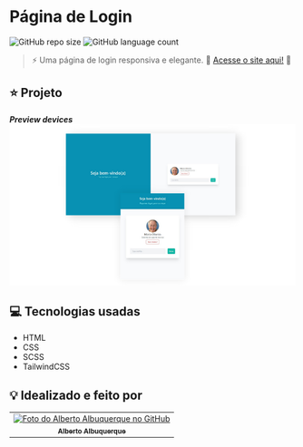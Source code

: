 # Página de Login

![GitHub repo size](https://img.shields.io/github/repo-size/allbertuu/pagina-login?style=for-the-badge)
![GitHub language count](https://img.shields.io/github/languages/count/allbertuu/pagina-login?style=for-the-badge)

> ⚡ Uma página de login responsiva e elegante.
🚀 [Acesse o site aqui!](https://allbertuu.github.io/pagina-login/) 🚀  

## ⭐ Projeto
***Preview devices***  
<img src="./screenshots/banner.png" alt="Imagem de vizualização em diferentes dispositivos">  

## 💻 Tecnologias usadas
- HTML
- CSS
- SCSS
- TailwindCSS

## 💡 Idealizado e feito por

<table>
  <tr>
    <td align="center">
      <a href="https://www.github.com/allbertuu">
        <img src="https://avatars.githubusercontent.com/u/89992304?v=4" width="100px;" alt="Foto do Alberto Albuquerque no GitHub"/><br>
        <sub>
          <b>Alberto Albuquerque</b>
        </sub>
      </a>
    </td>
  </tr>
</table>
